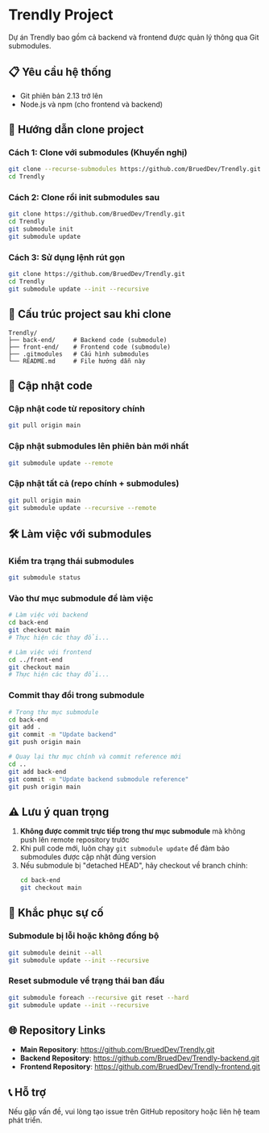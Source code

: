 # Trendly Project

Dự án Trendly bao gồm cả backend và frontend được quản lý thông qua Git submodules.

## 📋 Yêu cầu hệ thống
- Git phiên bản 2.13 trở lên
- Node.js và npm (cho frontend và backend)

## 🚀 Hướng dẫn clone project

### Cách 1: Clone với submodules (Khuyến nghị)
```bash
git clone --recurse-submodules https://github.com/BruedDev/Trendly.git
cd Trendly
```

### Cách 2: Clone rồi init submodules sau
```bash
git clone https://github.com/BruedDev/Trendly.git
cd Trendly
git submodule init
git submodule update
```

### Cách 3: Sử dụng lệnh rút gọn
```bash
git clone https://github.com/BruedDev/Trendly.git
cd Trendly
git submodule update --init --recursive
```

## 📁 Cấu trúc project sau khi clone
```
Trendly/
├── back-end/     # Backend code (submodule)
├── front-end/    # Frontend code (submodule)
├── .gitmodules   # Cấu hình submodules
└── README.md     # File hướng dẫn này
```

## 🔄 Cập nhật code

### Cập nhật code từ repository chính
```bash
git pull origin main
```

### Cập nhật submodules lên phiên bản mới nhất
```bash
git submodule update --remote
```

### Cập nhật tất cả (repo chính + submodules)
```bash
git pull origin main
git submodule update --recursive --remote
```

## 🛠️ Làm việc với submodules

### Kiểm tra trạng thái submodules
```bash
git submodule status
```

### Vào thư mục submodule để làm việc
```bash
# Làm việc với backend
cd back-end
git checkout main
# Thực hiện các thay đổi...

# Làm việc với frontend
cd ../front-end
git checkout main
# Thực hiện các thay đổi...
```

### Commit thay đổi trong submodule
```bash
# Trong thư mục submodule
cd back-end
git add .
git commit -m "Update backend"
git push origin main

# Quay lại thư mục chính và commit reference mới
cd ..
git add back-end
git commit -m "Update backend submodule reference"
git push origin main
```

## ⚠️ Lưu ý quan trọng

1. **Không được commit trực tiếp trong thư mục submodule** mà không push lên remote repository trước
2. Khi pull code mới, luôn chạy `git submodule update` để đảm bảo submodules được cập nhật đúng version
3. Nếu submodule bị "detached HEAD", hãy checkout về branch chính:
   ```bash
   cd back-end
   git checkout main
   ```

## 🔧 Khắc phục sự cố

### Submodule bị lỗi hoặc không đồng bộ
```bash
git submodule deinit --all
git submodule update --init --recursive
```

### Reset submodule về trạng thái ban đầu
```bash
git submodule foreach --recursive git reset --hard
git submodule update --init --recursive
```

## 🌐 Repository Links
- **Main Repository**: https://github.com/BruedDev/Trendly.git
- **Backend Repository**: https://github.com/BruedDev/Trendly-backend.git
- **Frontend Repository**: https://github.com/BruedDev/Trendly-frontend.git

## 📞 Hỗ trợ
Nếu gặp vấn đề, vui lòng tạo issue trên GitHub repository hoặc liên hệ team phát triển.